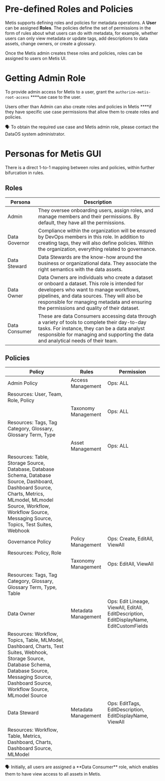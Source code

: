 # Pre-defined Roles and Policies

Metis supports defining roles and policies for metadata operations. A **User** can be assigned **Roles**. The policies define the set of permissions in the form of rules about what users can do with metadata, for example, whether users can only view metadata or update tags, add descriptions to data assets, change owners, or create a glossary.

Once the Metis admin creates these roles and policies, roles can be assigned to users on Metis UI.

# Getting Admin Role

To provide admin access for Metis to a user, grant the `authorize-metis-root-access` ****use case to the user.

Users other than Admin can also create roles and policies in Metis ****if they have specific use case permissions that allow them to create roles and policies.

<aside>
🗣 To obtain the required use case and Metis admin role, please contact the DataOS system administrator.

</aside>

# Personas for Metis GUI

There is a direct 1-to-1 mapping between roles and policies, within further bifurcation in rules.

## Roles

| Persona | Description |
| --- | --- |
| Admin | They oversee onboarding users, assign roles, and manage members and their permissions. By default, they have all the permissions. |
| Data Governor | Compliance within the organization will be ensured by DevOps members in this role. In addition to creating tags, they will also define policies. Within the organization, everything related to governance. |
| Data Steward | Data Stewards are the know-how around the business or organizational data. They associate the right semantics with the data assets. |
| Data Owner | Data Owners are individuals who create a dataset or onboard a dataset. This role is intended for developers who want to manage workflows, pipelines, and data sources. They will also be responsible for managing metadata and ensuring the permissions and quality of their dataset.  |
| Data Consumer | These are data Consumers accessing data through a variety of tools to complete their day-to-day tasks. For instance, they can be a data analyst responsible for managing and supporting the data and analytical needs of their team.  |

## Policies

| Policy | Rules | Permission |
| --- | --- | --- |
| Admin Policy | Access Management | Ops: ALL
Resources: User, Team, Role, Policy |
|  | Taxonomy  Management | Ops: ALL
Resources: Tags, Tag Category, Glossary, Glossary Term, Type |
|  | Asset Management | Ops: ALL
Resources: Table, Storage Source, Database, Database Schema, Database Source, Dashboard, Dashboard Source, Charts, Metrics, MLmodel, MLmodel Source, Workflow, Workflow Source, Messaging Source, Topics, Test Suites, Webhook |
| Governance Policy | Policy Management | Ops: Create, EditAll, ViewAll
Resources: Policy, Role |
|  | Taxonomy Management | Ops: EditAll, ViewAll
Resources: Tags, Tag Category, Glossary, Glossary Term, Type, Table |
| Data Owner | Metadata Management | Ops: Edit Lineage, ViewAll, EditAll, EditDescription, EditDisplayName, EditCustomFields
Resources: Workflow, Topics, Table, MLModel, Dashboard, Charts, Test Suites, Webhook, Storage Source, Database Schema, Database Source, Messaging Source, Dashboard Source, Workflow Source, MLmodel Source |
| Data Steward | Metadata Management | Ops: EditTags, EditDescription, EditDisplayName, ViewAll
Resources: Workflow, Table, Metrics, Dashboard, Charts, Dashboard Source, MLModel |

<aside>
🗣 Initially, all users are assigned a **Data Consumer** role, which enables them to have view access to all assets in Metis.

</aside>